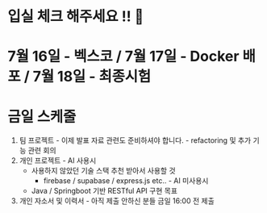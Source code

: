 # 입실 체크 해주세요 !! 💫
# 7월 16일 - 벡스코 / 7월 17일 - Docker 배포 / 7월 18일 - 최종시험
# 금일 스케줄
  1. 팀 프로젝트 
    - 이제 발표 자료 관련도 준비하셔야 합니다.
    - refactoring 및 추가 기능 관련 회의
  2. 개인 프로젝트
    - AI 사용시
      - 사용하지 않았던 기술 스택 추천 받아서 사용할 것
        - firebase / supabase / express.js etc..
    - AI 미사용시
      - Java / Springboot 기반 RESTful API 구현 목표
  3. 개인 자소서 및 이력서
    - 아직 제출 안하신 분들 금일 16:00 전 제출